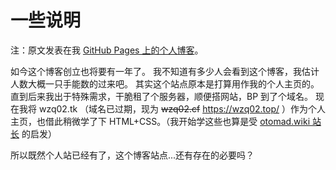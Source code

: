 # 一些说明

<notice>注：原文发表在我 [GitHub Pages 上的个人博客](https://wzq02.github.io/blog)。</notice>

如今这个博客创立也将要有一年了。
我不知道有多少人会看到这个博客，我估计人数大概一只手能数的过来吧。
其实这个站点原本是打算用作我的个人主页的。
直到后来我出于特殊需求，干脆租了个服务器，顺便搭网站，BP 到了个域名。
现在我将 wzq02.tk （域名已过期，现为 ~~wzq02.cf~~ https://wzq02.top/ ）作为个人主页，也借此稍微学了下 HTML+CSS。（我开始学这些也算是受 [otomad.wiki 站长](https://otomad.wiki/User:%E8%89%BE%E4%BA%86%E4%B8%AA%E6%8B%89) 的启发）

所以既然个人站已经有了，这个博客站点...还有存在的必要吗？